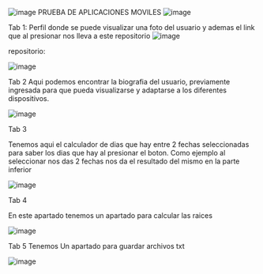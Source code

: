 ![image](https://github.com/user-attachments/assets/d825eb99-0b32-4323-b5a5-8e2936d9eef2)   PRUEBA DE APLICACIONES MOVILES   ![image](https://github.com/user-attachments/assets/dc58895a-6fb9-4b17-9dbf-d750a17688b6)



Tab 1:
Perfil donde se puede visualizar una foto del usuario y ademas el link que al presionar nos lleva a este repositorio
![image](https://github.com/user-attachments/assets/6835b83c-f556-450c-9562-c950f3d3f3f6)

repositorio:

![image](https://github.com/user-attachments/assets/30a406d8-069f-4adf-bc97-5491db02d740)

Tab 2 
Aqui podemos encontrar la biografia del usuario, previamente ingresada para que pueda visualizarse y adaptarse a los diferentes dispositivos.

![image](https://github.com/user-attachments/assets/84667880-b4ea-40bf-90a5-74a8082c4ab2)

Tab 3

Tenemos aqui el calculador de dias que hay entre 2 fechas seleccionadas para saber los dias que hay al presionar el boton.
Como ejemplo al seleccionar nos das 2 fechas nos da el resultado del mismo en la parte inferior

![image](https://github.com/user-attachments/assets/78443ff8-c771-4bed-b936-630771e11b02)

Tab 4

En este apartado tenemos un apartado para calcular las raices


![image](https://github.com/user-attachments/assets/ead457cb-629e-4eae-b29a-25453499ca17)


Tab 5 Tenemos 
Un apartado para guardar archivos txt


![image](https://github.com/user-attachments/assets/d082cc06-7a96-468b-ac26-bc0f705ce6c4)

